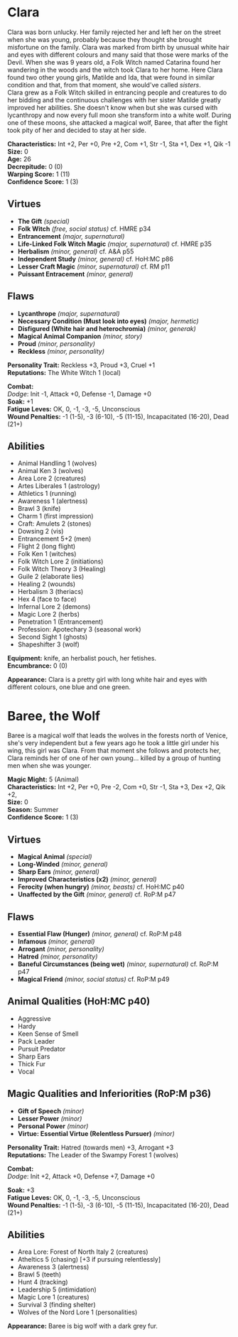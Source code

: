 # Clara

Clara was born unlucky. Her family rejected her and left her on the street when she was young, probably because they thought she brought misfortune on the family. Clara was marked from birth by unusual white hair and eyes with different colours and many said that those were marks of the Devil. When she was 9 years old, a Folk Witch named Catarina found her wandering in the woods and the witch took Clara to her home. Here Clara found two other young girls, Matilde and Ida, that were found in similar condition and that, from that moment, she would've called *sisters*.  
Clara grew as a Folk Witch skilled in entrancing people and creatures to do her bidding and the continuous challenges with her sister Matilde greatly improved her abilities. She doesn't know when but she was cursed with lycanthropy and now every full moon she transform into a white wolf. During one of these moons, she attacked a magical wolf, Baree, that after the fight took pity of her and decided to stay at her side.

**Characteristics:** Int +2, Per +0, Pre +2, Com +1, Str -1, Sta +1, Dex +1, Qik -1  
**Size:** 0  
**Age:** 26  
**Decrepitude:** 0 (0)  
**Warping Score:** 1 (11)  
**Confidence Score:** 1 (3)

## Virtues

- **The Gift** _(special)_
- **Folk Witch** _(free, social status)_ cf. HMRE p34
- **Entrancement** _(major, supernatural)_
- **Life-Linked Folk Witch Magic** _(major, supernatural)_ cf. HMRE p35
- **Herbalism** _(minor, general)_ cf. A&A p55
- **Independent Study** _(minor, general)_ cf. HoH:MC p86
- **Lesser Craft Magic** _(minor, supernatural)_ cf. RM p11
- **Puissant Entracement** _(minor, general)_

## Flaws

- **Lycanthrope** _(major, supernatural)_
- **Necessary Condition (Must look into eyes)** _(major, hermetic)_
- **Disfigured (White hair and heterochromia)** _(minor, generak)_
- **Magical Animal Companion** _(minor, story)_
- **Proud** _(minor, personality)_
- **Reckless** _(minor, personality)_

**Personality Trait:** Reckless +3, Proud +3, Cruel +1   
**Reputations:** The White Witch 1 (local)

**Combat:**  
*Dodge*: Init -1, Attack +0, Defense -1, Damage +0                                                
**Soak:** +1  
**Fatigue Leves:** OK, 0, -1, -3, -5, Unconscious  
**Wound Penalties:** -1 (1-5), -3 (6-10), -5 (11-15), Incapacitated (16-20), Dead (21+)

## Abilities

+ Animal Handling 1 (wolves)
+ Animal Ken 3 (wolves)
+ Area Lore 2 (creatures)
+ Artes Liberales 1 (astrology)
+ Athletics 1 (running)
+ Awareness 1 (alertness)
+ Brawl 3 (knife)
+ Charm 1 (first impression)
+ Craft: Amulets 2 (stones)
+ Dowsing 2 (vis)
+ Entrancement 5+2 (men)
+ Flight 2 (long flight)
+ Folk Ken 1 (witches)
+ Folk Witch Lore 2 (initiations)
+ Folk Witch Theory 3 (Healing)
+ Guile 2 (elaborate lies)
+ Healing 2 (wounds)
+ Herbalism 3 (theriacs)
+ Hex 4 (face to face)
+ Infernal Lore 2 (demons)
+ Magic Lore 2 (herbs)
+ Penetration 1 (Entrancement)
+ Profession: Apotechary 3 (seasonal work)
+ Second Sight 1 (ghosts)
+ Shapeshifter 3 (wolf)

**Equipment:** knife, an herbalist pouch, her fetishes.  
**Encumbrance:** 0 (0)

**Appearance:** Clara is a pretty girl with long white hair and eyes with different colours, one blue and one green.

# Baree, the Wolf

Baree is a magical wolf that leads the wolves in the forests north of Venice, she's very independent but a few years ago he took a little girl under his wing, this girl was Clara. From that moment she follows and protects her, Clara reminds her of one of her own young… killed by a group of hunting men when she was younger.

**Magic Might:** 5 (Animal)  
**Characteristics:** Int +2, Per +0, Pre -2, Com +0, Str -1, Sta +3, Dex +2, Qik +2,   
**Size:** 0  
**Season:** Summer  
**Confidence Score:** 1 (3)

## Virtues

- **Magical Animal** _(special)_
- **Long-Winded** _(minor, general)_
- **Sharp Ears** _(minor, general)_
- **Improved Characteristics (x2)** _(minor, general)_
- **Ferocity (when hungry)** _(minor, beasts)_ cf. HoH:MC p40
- **Unaffected by the Gift** _(minor, general)_ cf. RoP:M p47

## Flaws
- **Essential Flaw (Hunger)** _(minor, general)_ cf. RoP:M p48 
- **Infamous** _(minor, general)_
- **Arrogant** _(minor, personality)_
- **Hatred** _(minor, personality)_
- **Baneful Circumstances (being wet)** _(minor, supernatural)_ cf. RoP:M p47
- **Magical Friend** _(minor, social status)_ cf. RoP:M p49

## Animal Qualities (HoH:MC p40)
- Aggressive
- Hardy
- Keen Sense of Smell
- Pack Leader
- Pursuit Predator
- Sharp Ears
- Thick Fur
- Vocal

## Magic Qualities and Inferiorities (RoP:M p36)

- **Gift of Speech** _(minor)_
- **Lesser Power** _(minor)_
- **Personal Power** _(minor)_
- **Virtue: Essential Virtue (Relentless Pursuer)** _(minor)_

**Personality Trait:** Hatred (towards men) +3, Arrogant +3   
**Reputations:** The Leader of the Swampy Forest 1 (wolves) 

**Combat:**  
*Dodge*: Init +2, Attack +0, Defense +7, Damage +0  
  
**Soak:** +3  
**Fatigue Leves:** OK, 0, -1, -3, -5, Unconscious  
**Wound Penalties:** -1 (1-5), -3 (6-10), -5 (11-15), Incapacitated (16-20), Dead (21+)

## Abilities

+ Area Lore: Forest of North Italy 2 (creatures)
+ Atheltics 5 (chasing) [+3 if pursuing relentlessly]
+ Awareness 3 (alertness)
+ Brawl 5 (teeth)
+ Hunt 4 (tracking)
+ Leadership 5 (intimidation)
+ Magic Lore 1 (creatures)
+ Survival 3 (finding shelter)
+ Wolves of the Nord Lore 1 (personalities)

**Appearance:** Baree is big wolf with a dark grey fur.
